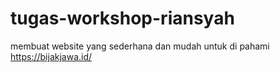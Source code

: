 # tugas-workshop-riansyah
membuat website yang sederhana dan mudah untuk di pahami
https://bijakjawa.id/

